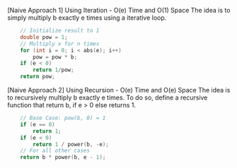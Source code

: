 <p>[Naive Approach 1] Using Iteration - O(e) Time and O(1) Space
The idea is to simply multiply b exactly e times using a iterative loop.</p>

```cpp
    // Initialize result to 1
    double pow = 1;
    // Multiply x for n times
    for (int i = 0; i < abs(e); i++) 
        pow = pow * b;
  	if (e < 0)
      	return 1/pow;
    return pow;
```

<p>[Naive Approach 2] Using Recursion - O(e) Time and O(e) Space
The idea is to recursively multiply b exactly e times. To do so, define a recursive function that return b, if e > 0 else returns 1.</p>

```cpp
    // Base Case: pow(b, 0) = 1
    if (e == 0)
        return 1;
    if (e < 0)
        return 1 / power(b, -e);
    // For all other cases
    return b * power(b, e - 1);
